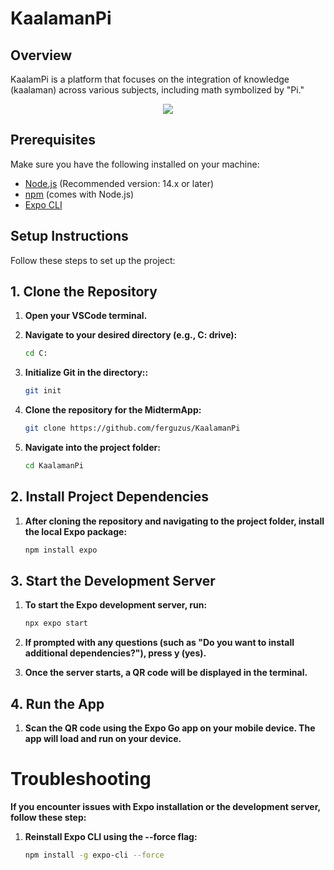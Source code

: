 # KaalamanPi

## Overview

KaalamPi is a platform that focuses on the integration of knowledge (kaalaman) across various subjects, including math symbolized by "Pi."

<div align="center"> <img src="https://raw.githubusercontent.com/ferguzus/sample-image/main/kaalamanpi_thumbnail.png"> </div>

## Prerequisites

Make sure you have the following installed on your machine:

- [Node.js](https://nodejs.org/) (Recommended version: 14.x or later)
- [npm](https://www.npmjs.com/get-npm) (comes with Node.js)
- [Expo CLI](https://docs.expo.dev/get-started/installation/)

## Setup Instructions

Follow these steps to set up the project:

## 1. Clone the Repository

1. **Open your VSCode terminal.**

2. **Navigate to your desired directory (e.g., C: drive):**
    ```bash
   cd C:
    ```
3. **Initialize Git in the directory::**
    ```bash
   git init
    ```
4. **Clone the repository for the MidtermApp:**
    ```bash
   git clone https://github.com/ferguzus/KaalamanPi
    ```
5. **Navigate into the project folder:**
    ```bash
   cd KaalamanPi
    ```

## 2. Install Project Dependencies
1. **After cloning the repository and navigating to the project folder, install the local Expo package:**

    ```bash
   npm install expo
    ```
## 3. Start the Development Server
1. **To start the Expo development server, run:**
    ```bash
   npx expo start
    ```
2. **If prompted with any questions (such as "Do you want to install additional dependencies?"), press y (yes).**

3. **Once the server starts, a QR code will be displayed in the terminal.**

## 4. Run the App

1. **Scan the QR code using the Expo Go app on your mobile device. The app will load and run on your device.**

# Troubleshooting

**If you encounter issues with Expo installation or the development server, follow these step:** 
1. **Reinstall Expo CLI using the --force flag:**
   
    ```bash
   npm install -g expo-cli --force
    ```


    


